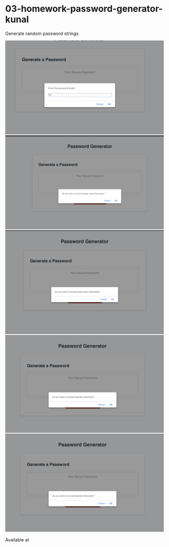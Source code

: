 # 03-homework-password-generator-kunal

Generate random password strings

![Alt text](assets/images/1.png?raw=true "Screenshot 1")
![Alt text](assets/images/2.png?raw=true "Screenshot 2")
![Alt text](assets/images/3.png?raw=true "Screenshot 3")
![Alt text](assets/images/4.png?raw=true "Screenshot 4")
![Alt text](assets/images/4.png?raw=true "Screenshot 5")

Available at
